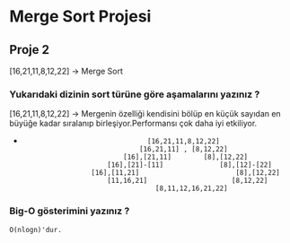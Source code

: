 # Merge Sort Projesi

## Proje 2
 [16,21,11,8,12,22] -> Merge Sort

### Yukarıdaki dizinin sort türüne göre aşamalarını yazınız ?

[16,21,11,8,12,22] -> Mergenin özelliği kendisini bölüp en küçük sayıdan en büyüğe kadar sıralanıp birleşiyor.Performansı çok daha iyi etkiliyor.
 *                                    [16,21,11,8,12,22]
                                    [16,21,11] , [8,12,22]
                                [16],[21,11]        [8],[12,22]
                            [16],[21]-[11]              [8],[12]-[22]
                        [16],[11,21]                        [8],[12,22]
                            [11,16,21]                     [8,12,22]
                                        [8,11,12,16,21,22]

### Big-O gösterimini yazınız ?
    O(nlogn)'dur.